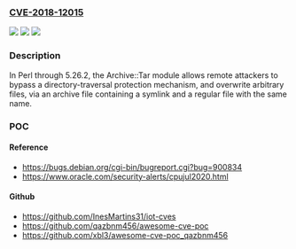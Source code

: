 ### [CVE-2018-12015](https://cve.mitre.org/cgi-bin/cvename.cgi?name=CVE-2018-12015)
![](https://img.shields.io/static/v1?label=Product&message=n%2Fa&color=blue)
![](https://img.shields.io/static/v1?label=Version&message=n%2Fa&color=blue)
![](https://img.shields.io/static/v1?label=Vulnerability&message=n%2Fa&color=brighgreen)

### Description

In Perl through 5.26.2, the Archive::Tar module allows remote attackers to bypass a directory-traversal protection mechanism, and overwrite arbitrary files, via an archive file containing a symlink and a regular file with the same name.

### POC

#### Reference
- https://bugs.debian.org/cgi-bin/bugreport.cgi?bug=900834
- https://www.oracle.com/security-alerts/cpujul2020.html

#### Github
- https://github.com/InesMartins31/iot-cves
- https://github.com/qazbnm456/awesome-cve-poc
- https://github.com/xbl3/awesome-cve-poc_qazbnm456


